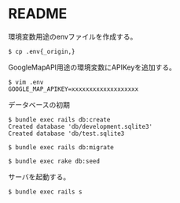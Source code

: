 # README

環境変数用途のenvファイルを作成する。

```
$ cp .env{_origin,}
```

GoogleMapAPI用途の環境変数にAPIKeyを追加する。

```
$ vim .env 
GOOGLE_MAP_APIKEY=xxxxxxxxxxxxxxxxxxx
```

データベースの初期

```
$ bundle exec rails db:create
Created database 'db/development.sqlite3'
Created database 'db/test.sqlite3

$ bundle exec rails db:migrate

$ bundle exec rake db:seed
```

サーバを起動する。
```
$ bundle exec rails s 
```
